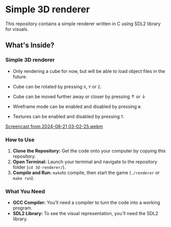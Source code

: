 # Simple 3D renderer

This repository contains a simple renderer written in C using SDL2 library for visuals.

## What's Inside?

### Simple 3D renderer

- Only rendering a cube for now, but will be able to load object files in the future.
  
- Cube can be rotated by pressing ```X```, ```Y``` or ```Z```.

- Cube can be moved further away or closer by pressing &#8593; or &#8595;

- Wireframe mode can be enabled and disabled by pressing ```W```.

- Textures can be enabled and disabled by pressing ```T```.

[Screencast from 2024-08-21 03-02-25.webm](https://github.com/user-attachments/assets/b28b6a5d-cdcc-4877-a3b5-ae6154a375af)

### How to Use

1. **Clone the Repository:** Get the code onto your computer by copying this repository.
2. **Open Terminal:** Launch your terminal and navigate to the repository folder (`cd 3d-renderer/`).
3. **Compile and Run:** `make`to compile, then start the game (`./renderer` or `make run`).

### What You Need

- **GCC Compiler:** You'll need a compiler to turn the code into a working program.
- **SDL2 Library:** To see the visual representation, you'll need the SDL2 library.



